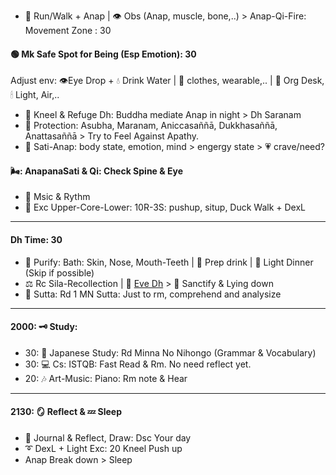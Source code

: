 - 🚶 Run/Walk + Anap | 👁️ Obs (Anap, muscle, bone,..) > Anap-Qi-Fire: Movement Zone : 30
#### 🟢 Mk Safe Spot for Being (Esp Emotion): 30
Adjust env: 👁️Eye Drop + 💧 Drink Water | 👅 clothes, wearable,.. | 🏡 Org Desk, 🕯 Light, Air,.. 
- 🙏 Kneel & Refuge Dh: Buddha mediate Anap in night > Dh Saranam
- 🧿 Protection: Asubha, Maranam, Aniccasaññā, Dukkhasaññā, Anattasaññā > Try to Feel Against Apathy.
- 🔅 Sati-Anap: body state, emotion, mind > engergy state > 💗 crave/need?
#### 🌬: AnapanaSati & Qi: Check Spine & Eye
- 🎵 Msic & Rythm
- 💪 Exc Upper-Core-Lower: 10R-3S: pushup, situp, Duck Walk + DexL
---
#### Dh Time: 30
- 🚿 Purify: Bath: Skin, Nose, Mouth-Teeth | 🍷 Prep drink | 🍲 Light Dinner (Skip if possible)
- ⚖️ Rc Sila-Recollection  | 🎼 [Eve Dh](https://www.dhammatalks.org/audio/evening/) > 🌿 Sanctify & Lying down
- 📖 Sutta: Rd 1 MN Sutta: Just to rm, comprehend and analysize 
---
#### 2000: 🗝️ Study:
- 30: 🎐 Japanese Study: Rd Minna No Nihongo (Grammar & Vocabulary)
- 30: 💻 Cs: ISTQB: Fast Read & Rm. No need reflect yet.
- 20: 🎶 Art-Music: Piano: Rm note & Hear
---
#### 2130: 🪞 Reflect & 💤 Sleep
- 📓 Journal & Reflect, Draw: Dsc Your day
- ➰ DexL + Light Exc: 20 Kneel Push up
- Anap Break down > Sleep


